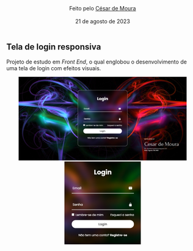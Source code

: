<center> Feito pelo <a href="https://www.linkedin.com/in/eucesarmoura/" > César de Moura </a> </center> <br>

<center> 21 de agosto de 2023 </center>

<br>

## Tela de login responsiva

Projeto de estudo em *Front End*, o qual englobou o desenvolvimento de uma tela de login com efeitos visuais.

<center><div>
<span><img src="src/screenshot-tela.png" alt="Texto Alternativo" width="440"/></span>
<span><img src="src/screenshot-login.png" alt="Texto Alternativo" width="200"/></span>
</div>
<br></center>